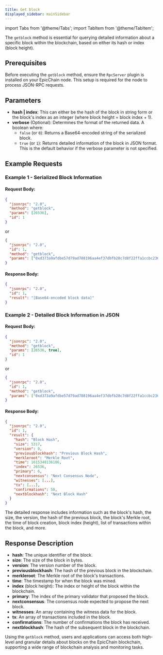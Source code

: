 ```yaml
---
title: Get block
displayed_sidebar: mainSidebar
---
```


import Tabs from '@theme/Tabs';
import TabItem from '@theme/TabItem';




The `getblock` method is essential for querying detailed information about a specific block within the blockchain, based on either its hash or index (block height).

## Prerequisites

Before executing the `getblock` method, ensure the `RpcServer` plugin is installed on your EpicChain node. This setup is required for the node to process JSON-RPC requests.

## Parameters

- **hash | index**: This can either be the hash of the block in string form or the block's index as an integer (where block height = block index + 1).
- **verbose** (Optional): Determines the format of the returned data. A boolean where:
  - `false` (or `0`): Returns a Base64-encoded string of the serialized block.
  - `true` (or `1`): Returns detailed information of the block in JSON format. This is the default behavior if the verbose parameter is not specified.

## Example Requests

### Example 1 - Serialized Block Information

#### Request Body:

```json
{
  "jsonrpc": "2.0",
  "method": "getblock",
  "params": [26536],
  "id": 1
}
```
or
```json
{
  "jsonrpc": "2.0",
  "id": 1,
  "method": "getblock",
  "params": ["0xd373a9afdbe57d79ad788196aa4ef37dbfb28c7d8f22ffa1ccbc236d56268bca"]
}
```
#### Response Body:
```json
{
  "jsonrpc": "2.0",
  "id": 1,
  "result": "[Base64-encoded block data]"
}
```
### Example 2 - Detailed Block Information in JSON

#### Request Body:

```json
{
  "jsonrpc": "2.0",
  "method": "getblock",
  "params": [26536, true],
  "id": 1
}
```
or
```json
{
  "jsonrpc": "2.0",
  "id": 1,
  "method": "getblock",
  "params": ["0xd373a9afdbe57d79ad788196aa4ef37dbfb28c7d8f22ffa1ccbc236d56268bca", true]
}
```
#### Response Body:

```json
{
  "jsonrpc": "2.0",
  "id": 1,
  "result": {
    "hash": "Block Hash",
    "size": 5317,
    "version": 0,
    "previousblockhash": "Previous Block Hash",
    "merkleroot": "Merkle Root",
    "time": 1615348136186,
    "index": 26536,
    "primary": 6,
    "nextconsensus": "Next Consensus Node",
    "witnesses": [...],
    "tx": [...],
    "confirmations": 50,
    "nextblockhash": "Next Block Hash"
  }
}
```
The detailed response includes information such as the block's hash, the size, the version, the hash of the previous block, the block's Merkle root, the time of block creation, block index (height), list of transactions within the block, and more.

## Response Description

- **hash**: The unique identifier of the block.
- **size**: The size of the block in bytes.
- **version**: The version number of the block.
- **previousblockhash**: The hash of the previous block in the blockchain.
- **merkleroot**: The Merkle root of the block's transactions.
- **time**: The timestamp for when the block was mined.
- **index** (block height): The index or height of the block within the blockchain.
- **primary**: The index of the primary validator that proposed the block.
- **nextconsensus**: The consensus node expected to propose the next block.
- **witnesses**: An array containing the witness data for the block.
- **tx**: An array of transactions included in the block.
- **confirmations**: The number of confirmations the block has received.
- **nextblockhash**: The hash of the subsequent block in the blockchain.

Using the `getblock` method, users and applications can access both high-level and granular details about blocks on the EpicChain blockchain, supporting a wide range of blockchain analysis and monitoring tasks.


<br/>
